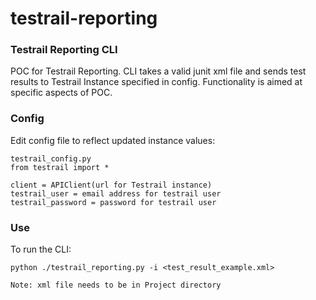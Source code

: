 # testrail-reporting
### Testrail Reporting CLI

POC for Testrail Reporting. CLI takes a valid junit xml file and sends test results to Testrail Instance specified
in config. Functionality is aimed at specific aspects of POC. 

### Config
Edit config file to reflect updated instance values:

    testrail_config.py
    from testrail import *
    
    client = APIClient(url for Testrail instance)
    testrail_user = email address for testrail user
    testrail_password = password for testrail user

### Use
To run the CLI:

    python ./testrail_reporting.py -i <test_result_example.xml>

    Note: xml file needs to be in Project directory
